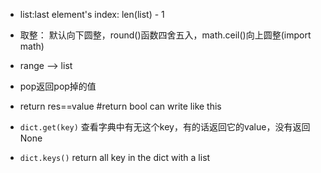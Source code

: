 * list:last element's index: len(list) - 1

* 取整： 默认向下圆整，round()函数四舍五入，math.ceil()向上圆整(import math)

* range --> list

* pop返回pop掉的值

* return res==value #return bool can write like this

* ```dict.get(key)```
查看字典中有无这个key，有的话返回它的value，没有返回None

* ```dict.keys()```
return all key in the dict with a list
